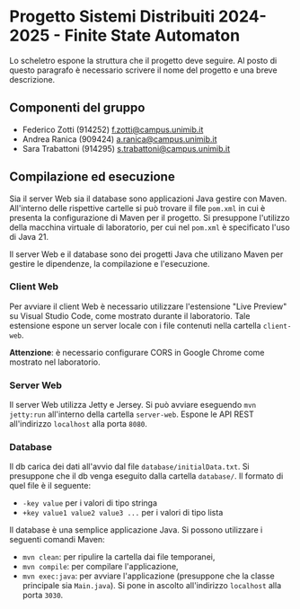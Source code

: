 # Progetto Sistemi Distribuiti 2024-2025 - Finite State Automaton

Lo scheletro espone la struttura che il progetto deve seguire. Al posto di questo paragrafo è necessario scrivere il nome del progetto e una breve descrizione.

## Componenti del gruppo

* Federico Zotti (914252) <f.zotti@campus.unimib.it>
* Andrea Ranica (909424) <a.ranica@campus.unimib.it>
* Sara Trabattoni (914295) <s.trabattoni@campus.unimib.it>

## Compilazione ed esecuzione

Sia il server Web sia il database sono applicazioni Java gestire con Maven. All'interno delle rispettive cartelle si può trovare il file `pom.xml` in cui è presenta la configurazione di Maven per il progetto. Si presuppone l'utilizzo della macchina virtuale di laboratorio, per cui nel `pom.xml` è specificato l'uso di Java 21.

Il server Web e il database sono dei progetti Java che utilizano Maven per gestire le dipendenze, la compilazione e l'esecuzione.

### Client Web

Per avviare il client Web è necessario utilizzare l'estensione "Live Preview" su Visual Studio Code, come mostrato durante il laboratorio. Tale estensione espone un server locale con i file contenuti nella cartella `client-web`.

**Attenzione**: è necessario configurare CORS in Google Chrome come mostrato nel laboratorio.

### Server Web

Il server Web utilizza Jetty e Jersey. Si può avviare eseguendo `mvn jetty:run` all'interno della cartella `server-web`. Espone le API REST all'indirizzo `localhost` alla porta `8080`.

### Database

Il db carica dei dati all'avvio dal file `database/initialData.txt`.
Si presuppone che il db venga eseguito dalla cartella `database/`.
Il formato di quel file è il seguente:
- `-key value` per i valori di tipo stringa
- `+key value1 value2 value3 ...` per i valori di tipo lista


Il database è una semplice applicazione Java. Si possono utilizzare i seguenti comandi Maven:

* `mvn clean`: per ripulire la cartella dai file temporanei,
* `mvn compile`: per compilare l'applicazione,
* `mvn exec:java`: per avviare l'applicazione (presuppone che la classe principale sia `Main.java`). Si pone in ascolto all'indirizzo `localhost` alla porta `3030`.

